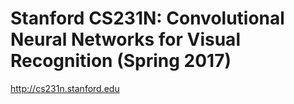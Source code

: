 # Stanford CS231N: Convolutional Neural Networks for Visual Recognition (Spring 2017)
http://cs231n.stanford.edu



